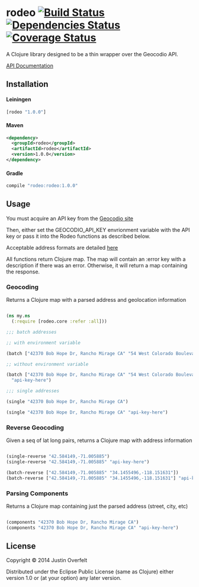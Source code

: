 # rodeo [![Build Status](https://travis-ci.org/jboverfelt/rodeo.png?branch=master)](https://travis-ci.org/jboverfelt/rodeo) [![Dependencies Status](http://jarkeeper.com/jboverfelt/rodeo/status.png)](http://jarkeeper.com/jboverfelt/rodeo) [![Coverage Status](https://coveralls.io/repos/jboverfelt/rodeo/badge.png?branch=master)](https://coveralls.io/r/jboverfelt/rodeo?branch=master)

A Clojure library designed to be a thin wrapper over the Geocodio API.

[API Documentation](http://jboverfelt.github.io/rodeo/)
## Installation

#### Leiningen
```clojure
[rodeo "1.0.0"]
```
#### Maven
```xml
<dependency>
  <groupId>rodeo</groupId>
  <artifactId>rodeo</artifactId>
  <version>1.0.0</version>
</dependency>
```
#### Gradle
```groovy
compile "rodeo:rodeo:1.0.0"
```

## Usage

You must acquire an API key from the [Geocodio site](http://geocod.io)

Then, either set the GEOCODIO_API_KEY 
envrionment variable with the API key or 
pass it into the Rodeo functions as described below.

Acceptable address formats are detailed [here](http://geocod.io/docs/)

All functions return Clojure map. The map will contain an :error key
with a description if there was an error. Otherwise, it will
return a map containing the response.

### Geocoding

Returns a Clojure map with a parsed address and geolocation information

```clojure

(ns my.ns
  (:require [rodeo.core :refer :all]))

;;; batch addresses

;; with environment variable

(batch ["42370 Bob Hope Dr, Rancho Mirage CA" "54 West Colorado Boulevard, Pasadena, CA 91105"])

;; without environment variable

(batch ["42370 Bob Hope Dr, Rancho Mirage CA" "54 West Colorado Boulevard, Pasadena, CA 91105"] 
  "api-key-here")

;;; single addresses

(single "42370 Bob Hope Dr, Rancho Mirage CA")

(single "42370 Bob Hope Dr, Rancho Mirage CA" "api-key-here")

```

### Reverse Geocoding

Given a seq of lat long pairs, returns a Clojure map with address information

```clojure

(single-reverse "42.584149,-71.005885")
(single-reverse "42.584149,-71.005885" "api-key-here")

(batch-reverse ["42.584149,-71.005885" "34.1455496,-118.151631"])
(batch-reverse ["42.584149,-71.005885" "34.1455496,-118.151631"] "api-key-here")
```

### Parsing Components

Returns a Clojure map containing just the parsed address (street, city, etc)

```clojure

(components "42370 Bob Hope Dr, Rancho Mirage CA")
(components "42370 Bob Hope Dr, Rancho Mirage CA" "api-key-here")
```

## License

Copyright © 2014 Justin Overfelt

Distributed under the Eclipse Public License (same as Clojure) either version 1.0 or (at
your option) any later version.

